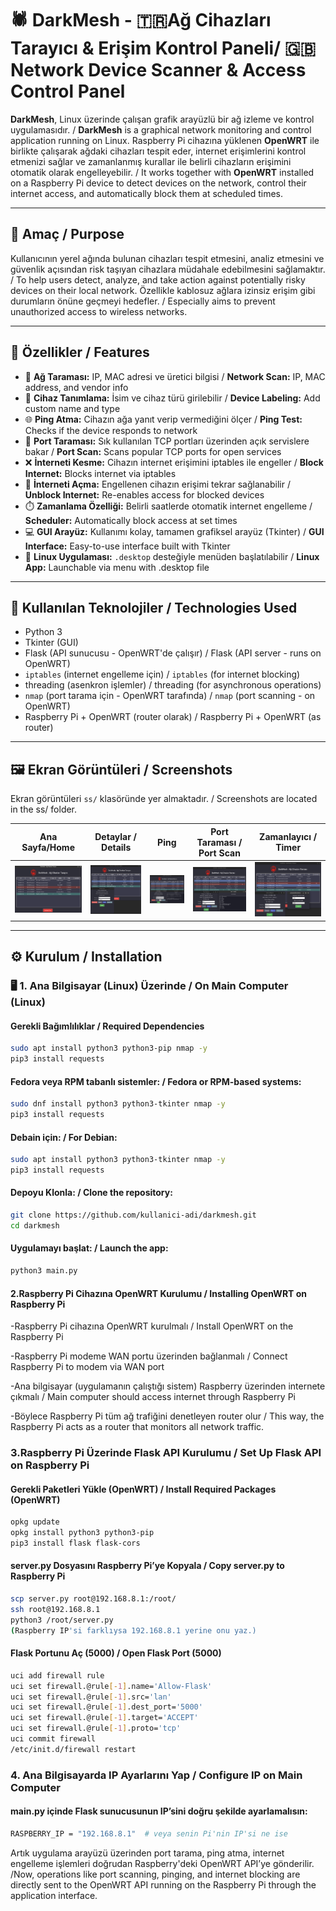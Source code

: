 # 🕷️ DarkMesh - 🇹🇷Ağ Cihazları Tarayıcı & Erişim Kontrol Paneli/ 🇬🇧 Network Device Scanner & Access Control Panel

 **DarkMesh**, Linux üzerinde çalışan grafik arayüzlü bir ağ izleme ve kontrol uygulamasıdır. / **DarkMesh** is a graphical network monitoring and control application running on Linux.
Raspberry Pi cihazına yüklenen **OpenWRT** ile birlikte çalışarak ağdaki cihazları tespit eder, internet erişimlerini kontrol etmenizi sağlar ve zamanlanmış kurallar ile belirli cihazların erişimini otomatik olarak engelleyebilir.
/ It works together with **OpenWRT** installed on a Raspberry Pi device to detect devices on the network, control their internet access, and automatically block them at scheduled times.

---

## 🎯 Amaç  / Purpose

Kullanıcının yerel ağında bulunan cihazları tespit etmesini, analiz etmesini ve güvenlik açısından risk taşıyan cihazlara müdahale edebilmesini sağlamaktır. / To help users detect, analyze, and take action against potentially risky devices on their local network.
Özellikle kablosuz ağlara izinsiz erişim gibi durumların önüne geçmeyi hedefler. / Especially aims to prevent unauthorized access to wireless networks.

---

## 🚀 Özellikler / Features

- 📡 **Ağ Taraması:** IP, MAC adresi ve üretici bilgisi / **Network Scan:** IP, MAC address, and vendor info
- 🧠 **Cihaz Tanımlama:** İsim ve cihaz türü girilebilir / **Device Labeling:** Add custom name and type
- 🌐 **Ping Atma:** Cihazın ağa yanıt verip vermediğini ölçer / **Ping Test:** Checks if the device responds to network
- 🔐 **Port Taraması:** Sık kullanılan TCP portları üzerinden açık servislere bakar / **Port Scan:** Scans popular TCP ports for open services
- ❌ **İnterneti Kesme:** Cihazın internet erişimini iptables ile engeller / **Block Internet:** Blocks internet via iptables
- 🔄 **İnterneti Açma:** Engellenen cihazın erişimi tekrar sağlanabilir / **Unblock Internet:** Re-enables access for blocked devices
- ⏱️ **Zamanlama Özelliği:** Belirli saatlerde otomatik internet engelleme / **Scheduler:** Automatically block access at set times
- 💻 **GUI Arayüz:** Kullanımı kolay, tamamen grafiksel arayüz (Tkinter) / **GUI Interface:** Easy-to-use interface built with Tkinter
- 📁 **Linux Uygulaması:** `.desktop` desteğiyle menüden başlatılabilir / **Linux App:** Launchable via menu with .desktop file

---

## 🧰 Kullanılan Teknolojiler / Technologies Used

- Python 3
- Tkinter (GUI)
- Flask (API sunucusu - OpenWRT'de çalışır) / Flask (API server - runs on OpenWRT)
- `iptables` (internet engelleme için) / `iptables` (for internet blocking)
- threading (asenkron işlemler) / threading (for asynchronous operations)
- `nmap` (port tarama için - OpenWRT tarafında)  / `nmap` (port scanning - on OpenWRT)
- Raspberry Pi + OpenWRT (router olarak) / Raspberry Pi + OpenWRT (as router)

---

## 🖼️ Ekran Görüntüleri / Screenshots

Ekran görüntüleri `ss/` klasöründe yer almaktadır. / Screenshots are located in the ss/ folder.

| Ana Sayfa/Home | Detaylar / Details| Ping | Port Taraması / Port Scan | Zamanlayıcı / Timer|
|-----------|----------|------|----------------|-------------|
| ![Ana Sayfa](ss/anasayfa.png) | ![Detaylar](ss/detaylar.png) | ![Ping](ss/ping.png) | ![Port](ss/port.png) | ![Zaman](ss/zaman.png) |

---

## ⚙️ Kurulum / Installation

### 🖥️ 1. Ana Bilgisayar (Linux) Üzerinde  / On Main Computer (Linux)

#### Gerekli Bağımlılıklar / Required Dependencies

```bash
sudo apt install python3 python3-pip nmap -y
pip3 install requests
```
#### Fedora veya RPM tabanlı sistemler:  / Fedora or RPM-based systems:
```bash
sudo dnf install python3 python3-tkinter nmap -y
pip3 install requests
```
#### Debain için: / For Debian:
```bash
sudo apt install python3 python3-tkinter nmap -y
pip3 install requests
```
#### Depoyu Klonla: / Clone the repository:
```bash
git clone https://github.com/kullanici-adi/darkmesh.git
cd darkmesh
```
#### Uygulamayı başlat: / Launch the app:
```bash
python3 main.py
```

#### 2.Raspberry Pi Cihazına OpenWRT Kurulumu / Installing OpenWRT on Raspberry Pi
-Raspberry Pi cihazına OpenWRT kurulmalı / Install OpenWRT on the Raspberry Pi

-Raspberry Pi modeme WAN portu üzerinden bağlanmalı / Connect Raspberry Pi to modem via WAN port
 
-Ana bilgisayar (uygulamanın çalıştığı sistem) Raspberry üzerinden internete çıkmalı / Main computer should access internet through Raspberry Pi

-Böylece Raspberry Pi tüm ağ trafiğini denetleyen router olur / This way, the Raspberry Pi acts as a router that monitors all network traffic.

### 3.Raspberry Pi Üzerinde Flask API Kurulumu / Set Up Flask API on Raspberry Pi
#### Gerekli Paketleri Yükle (OpenWRT) / Install Required Packages (OpenWRT)
```bash
opkg update
opkg install python3 python3-pip
pip3 install flask flask-cors
```
#### **server.py** Dosyasını Raspberry Pi’ye Kopyala / Copy **server.py** to Raspberry Pi
```bash
scp server.py root@192.168.8.1:/root/
ssh root@192.168.8.1
python3 /root/server.py
(Raspberry IP'si farklıysa 192.168.8.1 yerine onu yaz.)
```
#### Flask Portunu Aç (5000) / Open Flask Port (5000)
```bash
uci add firewall rule
uci set firewall.@rule[-1].name='Allow-Flask'
uci set firewall.@rule[-1].src='lan'
uci set firewall.@rule[-1].dest_port='5000'
uci set firewall.@rule[-1].target='ACCEPT'
uci set firewall.@rule[-1].proto='tcp'
uci commit firewall
/etc/init.d/firewall restart
```
### 4. Ana Bilgisayarda IP Ayarlarını Yap  / Configure IP on Main Computer
#### main.py içinde Flask sunucusunun IP’sini doğru şekilde ayarlamalısın:
```bash
RASPBERRY_IP = "192.168.8.1"  # veya senin Pi'nin IP'si ne ise
```

Artık uygulama arayüzü üzerinden port tarama, ping atma, internet engelleme işlemleri doğrudan Raspberry'deki OpenWRT API’ye gönderilir. /Now, operations like port scanning, pinging, and internet blocking are directly sent to the OpenWRT API running on the Raspberry Pi through the application interface.
